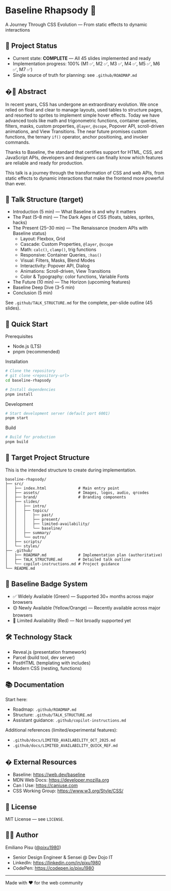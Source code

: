 # Baseline Rhapsody 🎵

A Journey Through CSS Evolution — From static effects to dynamic interactions

## 📌 Project Status

- Current state: **COMPLETE** — All 45 slides implemented and ready
- Implementation progress: 100% (M1 ✅, M2 ✅, M3 ✅, M4 ✅, M5 ✅, M6 ✅, M7 ✅)
- Single source of truth for planning: see `.github/ROADMAP.md`

## �📖 Abstract

In recent years, CSS has undergone an extraordinary evolution. We once relied on float and clear to manage layouts, used tables to structure pages, and resorted to sprites to implement simple hover effects. Today we have advanced tools like math and trigonometric functions, container queries, filters, masks, custom properties, `@layer`, `@scope`, Popover API, scroll-driven animations, and View Transitions. The near future promises custom functions, the ternary `if()` operator, anchor positioning, and invoker commands.

Thanks to Baseline, the standard that certifies support for HTML, CSS, and JavaScript APIs, developers and designers can finally know which features are reliable and ready for production.

This talk is a journey through the transformation of CSS and web APIs, from static effects to dynamic interactions that make the frontend more powerful than ever.

## 🧭 Talk Structure (target)

- Introduction (5 min) — What Baseline is and why it matters
- The Past (5–8 min) — The Dark Ages of CSS (floats, tables, sprites, hacks)
- The Present (25–30 min) — The Renaissance (modern APIs with Baseline status)
  - Layout: Flexbox, Grid
  - Cascade: Custom Properties, `@layer`, `@scope`
  - Math: `calc()`, `clamp()`, trig functions
  - Responsive: Container Queries, `:has()`
  - Visual: Filters, Masks, Blend Modes
  - Interactivity: Popover API, Dialog
  - Animations: Scroll-driven, View Transitions
  - Color & Typography: color functions, Variable Fonts
- The Future (10 min) — The Horizon (upcoming features)
- Baseline Deep Dive (3–5 min)
- Conclusion (5 min)

See `.github/TALK_STRUCTURE.md` for the complete, per-slide outline (45 slides).

## 🚀 Quick Start

Prerequisites
- Node.js (LTS)
- pnpm (recommended)

Installation
```bash
# Clone the repository
# git clone <repository-url>
cd baseline-rhapsody

# Install dependencies
pnpm install
```

Development
```bash
# Start development server (default port 6001)
pnpm start
```

Build
```bash
# Build for production
pnpm build
```

## 📁 Target Project Structure

This is the intended structure to create during implementation.

```
baseline-rhapsody/
├── src/
│   ├── index.html              # Main entry point
│   ├── assets/                 # Images, logos, audio, qrcodes
│   ├── brand/                  # Branding components
│   ├── slides/
│   │   ├── intro/
│   │   ├── topics/
│   │   │   ├── past/
│   │   │   ├── present/
│   │   │   ├── limited-availability/
│   │   │   └── baseline/
│   │   ├── summary/
│   │   └── outro/
│   ├── scripts/
│   └── styles/
├── .github/
│   ├── ROADMAP.md              # Implementation plan (authoritative)
│   ├── TALK_STRUCTURE.md       # Detailed talk outline
│   └── copilot-instructions.md # Project guidance
└── README.md
```

## 🎨 Baseline Badge System

- ✅ Widely Available (Green) — Supported 30+ months across major browsers
- 🟡 Newly Available (Yellow/Orange) — Recently available across major browsers
- 🔴 Limited Availability (Red) — Not broadly supported yet

## 🛠️ Technology Stack

- Reveal.js (presentation framework)
- Parcel (build tool, dev server)
- PostHTML (templating with includes)
- Modern CSS (nesting, functions)

## 📚 Documentation

Start here:
- Roadmap: `.github/ROADMAP.md`
- Structure: `.github/TALK_STRUCTURE.md`
- Assistant guidance: `.github/copilot-instructions.md`

Additional references (limited/experimental features):
- `.github/docs/LIMITED_AVAILABILITY_OCT_2025.md`
- `.github/docs/LIMITED_AVAILABILITY_QUICK_REF.md`

## � External Resources

- Baseline: https://web.dev/baseline
- MDN Web Docs: https://developer.mozilla.org
- Can I Use: https://caniuse.com
- CSS Working Group: https://www.w3.org/Style/CSS/

## 📝 License

MIT License — see `LICENSE`.

## 👨‍💻 Author

Emiliano Pisu ([@pixu1980](https://github.com/pixu1980))
- Senior Design Engineer & Sensei @ Dev Dojo IT
- LinkedIn: https://linkedin.com/in/pixu1980
- CodePen: https://codepen.io/pixu1980

---

Made with ❤️ for the web community
